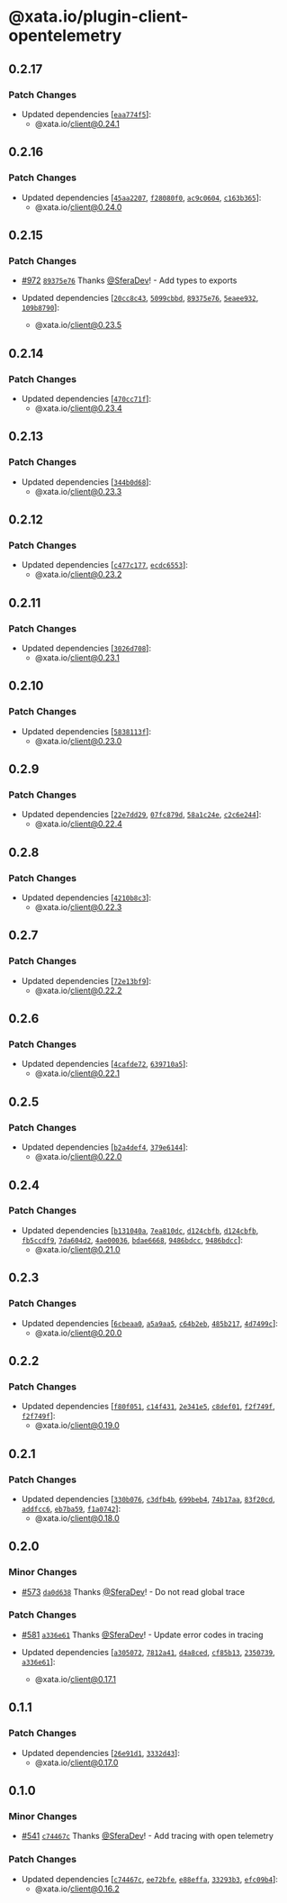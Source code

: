 # @xata.io/plugin-client-opentelemetry

## 0.2.17

### Patch Changes

- Updated dependencies [[`eaa774f5`](https://github.com/xataio/client-ts/commit/eaa774f542185ef92448155bcdff331686c4da9f)]:
  - @xata.io/client@0.24.1

## 0.2.16

### Patch Changes

- Updated dependencies [[`45aa2207`](https://github.com/xataio/client-ts/commit/45aa220728e98dd716a55a9a307474732a9b2bc1), [`f28080f0`](https://github.com/xataio/client-ts/commit/f28080f034f02704fe00d64b8f42e1127bde30c7), [`ac9c0604`](https://github.com/xataio/client-ts/commit/ac9c06042bb85105d9a38624676ce6ea5a27d488), [`c163b365`](https://github.com/xataio/client-ts/commit/c163b3658f23fb2eaad6243ebebc92624754099a)]:
  - @xata.io/client@0.24.0

## 0.2.15

### Patch Changes

- [#972](https://github.com/xataio/client-ts/pull/972) [`89375e76`](https://github.com/xataio/client-ts/commit/89375e76b790fed7e6a26bf3ac4ea9eaed1aecae) Thanks [@SferaDev](https://github.com/SferaDev)! - Add types to exports

- Updated dependencies [[`20cc8c43`](https://github.com/xataio/client-ts/commit/20cc8c43e1659bf112ae2642948c84bfcf46a6ba), [`5099cbbd`](https://github.com/xataio/client-ts/commit/5099cbbd3065a60dcee2f1699afa1ee8ed5edb1c), [`89375e76`](https://github.com/xataio/client-ts/commit/89375e76b790fed7e6a26bf3ac4ea9eaed1aecae), [`5eaee932`](https://github.com/xataio/client-ts/commit/5eaee932b828907ae352d7c0d0584e860845434b), [`109b8790`](https://github.com/xataio/client-ts/commit/109b8790849532d9c442e7c03c67792aeafebd88)]:
  - @xata.io/client@0.23.5

## 0.2.14

### Patch Changes

- Updated dependencies [[`470cc71f`](https://github.com/xataio/client-ts/commit/470cc71f7c5c8b9fd50f789e157d2b2eecd0b3e8)]:
  - @xata.io/client@0.23.4

## 0.2.13

### Patch Changes

- Updated dependencies [[`344b0d68`](https://github.com/xataio/client-ts/commit/344b0d687962d569872d1e90d59818d28df7579c)]:
  - @xata.io/client@0.23.3

## 0.2.12

### Patch Changes

- Updated dependencies [[`c477c177`](https://github.com/xataio/client-ts/commit/c477c17795c01cbf945be413217944a5a38655a5), [`ecdc6553`](https://github.com/xataio/client-ts/commit/ecdc6553d4628289e88953ab6296b80f60e8f757)]:
  - @xata.io/client@0.23.2

## 0.2.11

### Patch Changes

- Updated dependencies [[`3026d708`](https://github.com/xataio/client-ts/commit/3026d70847830fd0f2024413d823380ff323806c)]:
  - @xata.io/client@0.23.1

## 0.2.10

### Patch Changes

- Updated dependencies [[`5838113f`](https://github.com/xataio/client-ts/commit/5838113fca042163b44d7cc7cc1686d5ef89b302)]:
  - @xata.io/client@0.23.0

## 0.2.9

### Patch Changes

- Updated dependencies [[`22e7dd29`](https://github.com/xataio/client-ts/commit/22e7dd29f7a51dccc087d5fd7fff32084c7733af), [`07fc879d`](https://github.com/xataio/client-ts/commit/07fc879d3f778536e39588e66d7a18b5a9d52ebe), [`58a1c24e`](https://github.com/xataio/client-ts/commit/58a1c24e5d30025dce243eecce44f09d4f65ed66), [`c2c6e244`](https://github.com/xataio/client-ts/commit/c2c6e24459b1acc07f0414066258071fbcf7dde9)]:
  - @xata.io/client@0.22.4

## 0.2.8

### Patch Changes

- Updated dependencies [[`4210b8c3`](https://github.com/xataio/client-ts/commit/4210b8c3c4169ba781a56deed7ba09c99788db1f)]:
  - @xata.io/client@0.22.3

## 0.2.7

### Patch Changes

- Updated dependencies [[`72e13bf9`](https://github.com/xataio/client-ts/commit/72e13bf99d0ebefef91c984a995a28b0e8ca2a8f)]:
  - @xata.io/client@0.22.2

## 0.2.6

### Patch Changes

- Updated dependencies [[`4cafde72`](https://github.com/xataio/client-ts/commit/4cafde728e4e9e5e83812d475d9980397ae78362), [`639710a5`](https://github.com/xataio/client-ts/commit/639710a52132f260bf3a26560a21ae2193abb71d)]:
  - @xata.io/client@0.22.1

## 0.2.5

### Patch Changes

- Updated dependencies [[`b2a4def4`](https://github.com/xataio/client-ts/commit/b2a4def4baf3eb18cd323895635e0bccb7f876f4), [`379e6144`](https://github.com/xataio/client-ts/commit/379e61446b21e7cbadd7fc59267736c6845ec566)]:
  - @xata.io/client@0.22.0

## 0.2.4

### Patch Changes

- Updated dependencies [[`b131040a`](https://github.com/xataio/client-ts/commit/b131040a2d142c4e71a2e586fbf05cd9295af9a1), [`7ea810dc`](https://github.com/xataio/client-ts/commit/7ea810dc083ec284447e3bd27bd0465f887481e6), [`d124cbfb`](https://github.com/xataio/client-ts/commit/d124cbfb93d3d591e79bbe9e94c4b6304d825e71), [`d124cbfb`](https://github.com/xataio/client-ts/commit/d124cbfb93d3d591e79bbe9e94c4b6304d825e71), [`fb5ccdf9`](https://github.com/xataio/client-ts/commit/fb5ccdf9fa95c37d54fbc5d9c0bb45872c831609), [`7da604d2`](https://github.com/xataio/client-ts/commit/7da604d27990e20ecadba6122434fca563e6a8c9), [`4ae00036`](https://github.com/xataio/client-ts/commit/4ae00036b53c6c89e02a1fcfdd992f1a3c22892c), [`bdae6668`](https://github.com/xataio/client-ts/commit/bdae6668fb571d29f1b1068a54f6866a80d9b174), [`9486bdcc`](https://github.com/xataio/client-ts/commit/9486bdccc0af567bc5f2e8f91592b0143c539c45), [`9486bdcc`](https://github.com/xataio/client-ts/commit/9486bdccc0af567bc5f2e8f91592b0143c539c45)]:
  - @xata.io/client@0.21.0

## 0.2.3

### Patch Changes

- Updated dependencies [[`6cbeaa0`](https://github.com/xataio/client-ts/commit/6cbeaa00050b5aa99ab7c98052a906487263e026), [`a5a9aa5`](https://github.com/xataio/client-ts/commit/a5a9aa59987faa1d3d701d7431b8a96031e01ac7), [`c64b2eb`](https://github.com/xataio/client-ts/commit/c64b2eb9add70e75d419d418ab9608caac0dbfa1), [`485b217`](https://github.com/xataio/client-ts/commit/485b217079c4b2091d697e68622c48eddd130ceb), [`4d7499c`](https://github.com/xataio/client-ts/commit/4d7499ccbb135691350334fd8022f7a5da41c5f2)]:
  - @xata.io/client@0.20.0

## 0.2.2

### Patch Changes

- Updated dependencies [[`f80f051`](https://github.com/xataio/client-ts/commit/f80f05118dd0588861b8229114a469f016ef77ac), [`c14f431`](https://github.com/xataio/client-ts/commit/c14f431db020036ab2b059bcc52a5d56b321c8e7), [`2e341e5`](https://github.com/xataio/client-ts/commit/2e341e5c6140f9c4ddd74e479049992c26c43ea2), [`c8def01`](https://github.com/xataio/client-ts/commit/c8def013e9e2d5b634cdb2850f757a0b3e9e0a6d), [`f2f749f`](https://github.com/xataio/client-ts/commit/f2f749f4c64246a303da8d4a617773fc55c1d021), [`f2f749f`](https://github.com/xataio/client-ts/commit/f2f749f4c64246a303da8d4a617773fc55c1d021)]:
  - @xata.io/client@0.19.0

## 0.2.1

### Patch Changes

- Updated dependencies [[`330b076`](https://github.com/xataio/client-ts/commit/330b076a0781e3576c82afab76e3fb2a64f2e041), [`c3dfb4b`](https://github.com/xataio/client-ts/commit/c3dfb4babc990634b9e9747616ed93223178a2e7), [`699beb4`](https://github.com/xataio/client-ts/commit/699beb4bbf21cffa001d3f88a03246980e30250b), [`74b17aa`](https://github.com/xataio/client-ts/commit/74b17aaedc0dbdd79bfdcb182b2e70b61f98f5a5), [`83f20cd`](https://github.com/xataio/client-ts/commit/83f20cdbe53706c16016c4db3f318e679b24ec86), [`addfcc6`](https://github.com/xataio/client-ts/commit/addfcc67fca663defdd340111ea09c9188bad3ab), [`eb7ba59`](https://github.com/xataio/client-ts/commit/eb7ba594be2a1f0ab90956836bbeb912e188a46d), [`f1a0742`](https://github.com/xataio/client-ts/commit/f1a0742a04e1aefab14f46371a04a41069faec01)]:
  - @xata.io/client@0.18.0

## 0.2.0

### Minor Changes

- [#573](https://github.com/xataio/client-ts/pull/573) [`da0d638`](https://github.com/xataio/client-ts/commit/da0d6389a4da307ba76aac8d12d00197682457cb) Thanks [@SferaDev](https://github.com/SferaDev)! - Do not read global trace

### Patch Changes

- [#581](https://github.com/xataio/client-ts/pull/581) [`a336e61`](https://github.com/xataio/client-ts/commit/a336e6161be04a652e6f0f0a4c2edac10d50c99e) Thanks [@SferaDev](https://github.com/SferaDev)! - Update error codes in tracing

- Updated dependencies [[`a305072`](https://github.com/xataio/client-ts/commit/a3050726517632b4975f2a2ed5f771dd247e51d5), [`7812a41`](https://github.com/xataio/client-ts/commit/7812a414b7d99e9515c0ce48a61ad7a8b84d65d0), [`d4a8ced`](https://github.com/xataio/client-ts/commit/d4a8ced9c257058ed7f660e01ee5fd1da154c391), [`cf85b13`](https://github.com/xataio/client-ts/commit/cf85b13e1ca69e79100fd02f58d79d556012395d), [`2350739`](https://github.com/xataio/client-ts/commit/2350739d3f0a176b0f1fc77b0f4f597321349726), [`a336e61`](https://github.com/xataio/client-ts/commit/a336e6161be04a652e6f0f0a4c2edac10d50c99e)]:
  - @xata.io/client@0.17.1

## 0.1.1

### Patch Changes

- Updated dependencies [[`26e91d1`](https://github.com/xataio/client-ts/commit/26e91d1d84df082dedd7159271fc7c27ec87fefe), [`3332d43`](https://github.com/xataio/client-ts/commit/3332d43121367f61c8d87dfb7da2af65bd1c278f)]:
  - @xata.io/client@0.17.0

## 0.1.0

### Minor Changes

- [#541](https://github.com/xataio/client-ts/pull/541) [`c74467c`](https://github.com/xataio/client-ts/commit/c74467caeff4e3d60d0981a173b462e970c6c1fc) Thanks [@SferaDev](https://github.com/SferaDev)! - Add tracing with open telemetry

### Patch Changes

- Updated dependencies [[`c74467c`](https://github.com/xataio/client-ts/commit/c74467caeff4e3d60d0981a173b462e970c6c1fc), [`ee72bfe`](https://github.com/xataio/client-ts/commit/ee72bfef34765374ec66c7edaa6b5508c3f8e8dc), [`e88effa`](https://github.com/xataio/client-ts/commit/e88effa00f8c2c0e24ec8cd60fb21859ac236191), [`33293b3`](https://github.com/xataio/client-ts/commit/33293b3509d984bb9b1af457c96260d43f398efe), [`efc09b4`](https://github.com/xataio/client-ts/commit/efc09b420a25253b428662c2eec40ff3bc36ce79)]:
  - @xata.io/client@0.16.2
